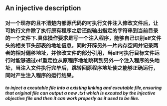 ## An injective description	 

### 	对一个现存的且不清楚内部源代码的可执行文件注入修改文件后，让可执行文件除了执行原有程序之后还能输出指定的字符串到当前目录的一个文件下.具体操作要求是写一个注入程序，能够自己识别elf文件头的相关节头部表的地址信息，同时开辟另外一片内存空间并记录两者的相对偏移地址，并修改文件的部分引用，当elf可执行目标文件运行时能够通过elf重定位从原程序地址跳转到另外一个注入程序的头地址，当注入文件执行完毕后，跳转回原程序地址使之能够正确运行，同时产生注入程序的运行结果。

##### to inject a excutable file into a existing linking and excutable file,ensuring that original file can output a new .txt which is excuted by the injective objective file and then it can work properly as it used to be like.